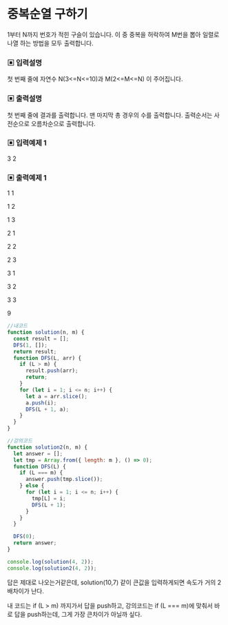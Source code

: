# 중복순열 구하기

1부터 N까지 번호가 적힌 구슬이 있습니다. 이 중 중복을 허락하여 M번을 뽑아 일렬로 나열 하는 방법을 모두 출력합니다.

### ▣ 입력설명

첫 번째 줄에 자연수 N(3<=N<=10)과 M(2<=M<=N) 이 주어집니다.

### ▣ 출력설명

첫 번째 줄에 결과를 출력합니다. 맨 마지막 총 경우의 수를 출력합니다. 출력순서는 사전순으로 오름차순으로 출력합니다.

### ▣ 입력예제 1

3 2

### ▣ 출력예제 1

1 1

1 2

1 3

2 1

2 2

2 3

3 1

3 2

3 3

9

```javascript
//내코드
function solution(n, m) {
  const result = [];
  DFS(1, []);
  return result;
  function DFS(L, arr) {
    if (L > m) {
      result.push(arr);
      return;
    }
    for (let i = 1; i <= n; i++) {
      let a = arr.slice();
      a.push(i);
      DFS(L + 1, a);
    }
  }
}

//강의코드
function solution2(n, m) {
  let answer = [];
  let tmp = Array.from({ length: m }, () => 0);
  function DFS(L) {
    if (L === m) {
      answer.push(tmp.slice());
    } else {
      for (let i = 1; i <= n; i++) {
        tmp[L] = i;
        DFS(L + 1);
      }
    }
  }

  DFS(0);
  return answer;
}

console.log(solution(4, 2));
console.log(solution2(4, 2));
```

답은 제대로 나오는거같은데, solution(10,7) 같이 큰값을 입력하게되면 속도가 거의 2배차이가 난다.

내 코드는 if (L > m) 까지가서 답을 push하고, 강의코드는 if (L === m)에 맞춰서 바로 답을 push하는데, 그게 가장 큰차이가 아닐까 싶다.
